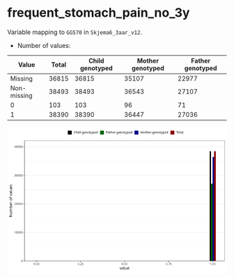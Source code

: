 # frequent_stomach_pain_no_3y
Variable mapping to `GG570` in `Skjema6_3aar_v12`.
- Number of values:

| Value | Total | Child genotyped | Mother genotyped | Father genotyped |
| ----- | ----- | --------------- | ---------------- | ---------------- |
| Missing | 36815 | 36815 | 35107 | 22977 |
| Non-missing | 38493 | 38493 | 36543 | 27107 |
| 0 | 103 | 103 | 96 | 71 |
| 1 | 38390 | 38390 | 36447 | 27036 |



![](frequent_stomach_pain_no_3y_n.png)



